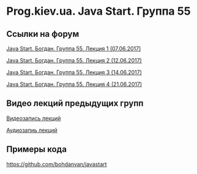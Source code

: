 Prog.kiev.ua. Java Start. Группа 55
===

## Cсылки на форум

[Java Start. Богдан. Группа 55. Лекция 1 (07.06.2017)](https://prog.kiev.ua/forum/index.php/topic,2955.0.html)

[Java Start. Богдан. Группа 55. Лекция 2 (12.06.2017)](https://prog.kiev.ua/forum/index.php/topic,2962.0.html)

[Java Start. Богдан. Группа 55. Лекция 3 (14.06.2017)](https://prog.kiev.ua/forum/index.php/topic,2968.0.html)

[Java Start. Богдан. Группа 55. Лекция 4 (21.06.2017)](https://prog.kiev.ua/forum/index.php/topic,2970.0.html)

## Видео лекций предыдущих групп

[Видеозапись лекций](https://mega.nz/#F!SRclnQQT)

[Аудиозапиь лекций](https://mega.nz/#F!GY8UjTBS)

## Примеры кода

https://github.com/bohdanvan/javastart
